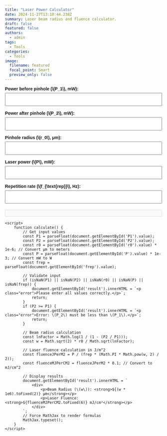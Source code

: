 ```yaml
---
title: "Laser Power Calculator"
date: 2024-11-27T13:18:44.238Z
summary: Laser beam radius and fluence calculator.
draft: false
featured: false
authors:
  - admin
tags:
  - Tools
categories:
  - Tools
image:
  filename: featured
  focal_point: Smart
  preview_only: false
---
```

<!DOCTYPE html>
<html lang="en">
<head>
    <meta charset="UTF-8">
    <meta name="viewport" content="width=device-width, initial-scale=1.0">
    <title>Laser Beam Calculator</title>
    <script id="MathJax-script" src="https://cdn.jsdelivr.net/npm/mathjax@3/es5/tex-mml-chtml.js"></script>
    <style>
        body {
            font-family: Arial, sans-serif;
            margin: 20px;
            padding: 20px;
        }
        h1 {
            text-align: center;
            margin-bottom: 20px;
        }
        .form-group {
            margin-bottom: 15px;
        }
        label {
            font-weight: bold;
            margin-bottom: 5px;
            display: block;
        }
        input {
            width: 100%;
            padding: 10px;
            font-size: 16px;
            box-sizing: border-box;
        }
        .result {
            margin-top: 20px;
            padding: 10px;
            border: 1px solid #ddd;
            background-color: #f9f9f9;
        }
        .error {
            color: red;
        }
    </style>
</head>
<body>
    <form id="calculator">
        <div class="form-group">
            <label for="P1">Power before pinhole (\(P_1\), mW):</label>
            <input type="number" id="P1" step="0.01" oninput="calculate()">
        </div>
        <div class="form-group">
            <label for="P2">Power after pinhole (\(P_2\), mW):</label>
            <input type="number" id="P2" step="0.01" oninput="calculate()">
        </div>
        <div class="form-group">
            <label for="r0">Pinhole radius (\(r_0\), μm):</label>
            <input type="number" id="r0" step="0.01" oninput="calculate()">
        </div>
        <div class="form-group">
            <label for="P">Laser power (\(P\), mW):</label>
            <input type="number" id="P" step="0.01" oninput="calculate()">
        </div>
        <div class="form-group">
            <label for="frep">Repetition rate (\(f_{\text{rep}}\), Hz):</label>
            <input type="number" id="frep" step="1" oninput="calculate()">
        </div>
    </form>
    <div class="result" id="result"></div>

    <script>
        function calculate() {
            // Get input values
            const P1 = parseFloat(document.getElementById('P1').value);
            const P2 = parseFloat(document.getElementById('P2').value);
            const r0 = parseFloat(document.getElementById('r0').value) * 1e-6; // Convert μm to meters
            const P = parseFloat(document.getElementById('P').value) * 1e-3; // Convert mW to W
            const frep = parseFloat(document.getElementById('frep').value);

            // Validate input
            if (isNaN(P1) || isNaN(P2) || isNaN(r0) || isNaN(P) || isNaN(frep)) {
                document.getElementById('result').innerHTML = `<p class="error">Please enter all values correctly.</p>`;
                return;
            }
            if (P2 >= P1) {
                document.getElementById('result').innerHTML = `<p class="error">Error: \(P_2\) must be less than \(P_1\).</p>`;
                return;
            }

            // Beam radius calculation
            const lnFactor = Math.log(1 / (1 - (P2 / P1)));
            const w = Math.sqrt(2) * r0 / Math.sqrt(lnFactor);

            // Laser fluence calculation in J/m^2
            const fluenceJPerM2 = P / (frep * (Math.PI * Math.pow(w, 2) / 2));
            const fluenceMJPerCM2 = fluenceJPerM2 * 0.1; // Convert to mJ/cm^2

            // Display results
            document.getElementById('result').innerHTML = `
                <div>
                    <p>Beam Radius (\(w\)): <strong>${(w * 1e6).toFixed(2)} μm</strong></p>
                    <p>Laser Fluence: <strong>${fluenceMJPerCM2.toFixed(6)} mJ/cm²</strong></p>
                </div>
            `;
            // Force MathJax to render formulas
            MathJax.typeset();
        }
    </script>
</body>
</html>

